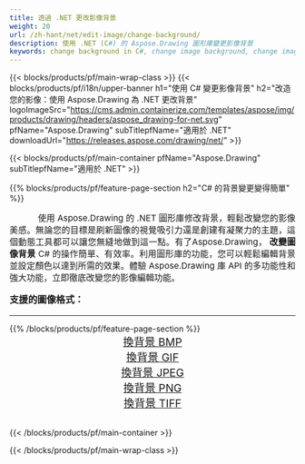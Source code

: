 ```yaml
---
title: 透過 .NET 更改影像背景
weight: 20
url: /zh-hant/net/edit-image/change-background/
description: 使用 .NET (C#) 的 Aspose.Drawing 圖形庫變更影像背景
keywords: change background in C#, change image background, change images in C#, graphic library 適用於 .NET, edit images, edit background, set color
---
```


{{< blocks/products/pf/main-wrap-class >}}
{{< blocks/products/pf/i18n/upper-banner h1="使用 C# 變更影像背景" h2="改造您的影像：使用 Aspose.Drawing 為 .NET 更改背景" logoImageSrc="https://cms.admin.containerize.com/templates/aspose/img/products/drawing/headers/aspose_drawing-for-net.svg" pfName="Aspose.Drawing" subTitlepfName="適用於 .NET" downloadUrl="https://releases.aspose.com/drawing/net/" >}}

{{< blocks/products/pf/main-container pfName="Aspose.Drawing" subTitlepfName="適用於 .NET" >}}

{{% blocks/products/pf/feature-page-section  h2="C# 的背景變更變得簡單" %}}
<p align="justify" style="text-indent:50px;font-size:15px;">
使用 Aspose.Drawing 的 .NET 圖形庫修改背景，輕鬆改變您的影像美感。無論您的目標是刷新圖像的視覺吸引力還是創建有凝聚力的主題，這個動態工具都可以讓您無縫地做到這一點。有了Aspose.Drawing， <b>改變圖像背景</b> C# 的操作簡單、有效率。利用圖形庫的功能，您可以輕鬆編輯背景並設定顏色以達到所需的效果。體驗 Aspose.Drawing 庫 API 的多功能性和強大功能，立即徹底改變您的影像編輯功能。</p>

<h3 style="margin-top:16px;">
支援的圖像格式：
</h3>

<hr/>
{{% /blocks/products/pf/feature-page-section %}}
<div class="container-fluid productfamilypage bg-gray">
    <div class="convertypes bg-gray agp-content section">
        <div class="container">
		    <div class="row other-converters" style="font-size: 19px;text-align:center;">
		        <div class='col-md-3 other-converter remove-lp remove-rp'><a href="bmp/" style="padding:15px;">換背景 BMP</a></div>
                <div class='col-md-3 other-converter remove-lp remove-rp'><a href="gif/" style="padding:15px;">換背景 GIF</a></div>
                <div class='col-md-3 other-converter remove-lp remove-rp'><a href="jpeg/" style="padding:15px;">換背景 JPEG </a></div>
                <div class='col-md-3 other-converter remove-lp remove-rp'><a href="png/" style="padding:15px;">換背景 PNG</a></div>
                <div class='col-md-3 other-converter remove-lp remove-rp'><a href="tiff/" style="padding:15px;">換背景 TIFF</a></div>
            </div>
        </div>
    </div>
</div>
<br/>

{{< /blocks/products/pf/main-container >}}

{{< /blocks/products/pf/main-wrap-class >}}
